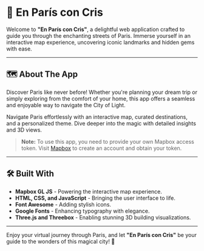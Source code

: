 # 🥖 En París con Cris

Welcome to **"En París con Cris"**, a delightful web application crafted to guide you through the enchanting streets of Paris. Immerse yourself in an interactive map experience, uncovering iconic landmarks and hidden gems with ease.

---

## 🗺️ About The App

Discover Paris like never before! Whether you're planning your dream trip or simply exploring from the comfort of your home, this app offers a seamless and enjoyable way to navigate the City of Light.

Navigate Paris effortlessly with an interactive map, curated destinations, and a personalized theme. Dive deeper into the magic with detailed insights and 3D views.

> **Note:** To use this app, you need to provide your own Mapbox access token. Visit [Mapbox](https://www.mapbox.com/) to create an account and obtain your token.

---

## 🛠️ Built With

- **Mapbox GL JS** - Powering the interactive map experience.
- **HTML, CSS, and JavaScript** - Bringing the user interface to life.
- **Font Awesome** - Adding stylish icons.
- **Google Fonts** - Enhancing typography with elegance.
- **Three.js and Threebox** - Enabling stunning 3D building visualizations.

---

Enjoy your virtual journey through Paris, and let **"En París con Cris"** be your guide to the wonders of this magical city! 🌟
